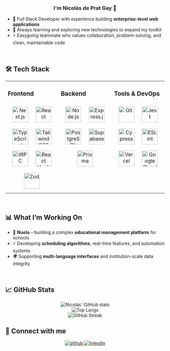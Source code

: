 ### <div align="center">I'm Nicolás de Prat Gay 👋</div>  

- 🚀 Full Stack Developer with experience building **enterprise-level web applications**  
- 🌱 Always learning and exploring new technologies to expand my toolkit  
- ⚡ Easygoing teammate who values collaboration, problem-solving, and clean, maintainable code  

<br/>  

## 🛠️ Tech Stack  

<table><tr><td valign="top" width="33%">

### Frontend  
<div align="center">  
<a href="https://nextjs.org/" target="_blank"><img style="margin: 10px" src="https://cdn.worldvectorlogo.com/logos/nextjs-2.svg" alt="Next.js" height="50" /></a>  
<a href="https://react.dev/" target="_blank"><img style="margin: 10px" src="https://profilinator.rishav.dev/skills-assets/react-original-wordmark.svg" alt="React" height="50" /></a>  
<a href="https://www.typescriptlang.org/" target="_blank"><img style="margin: 10px" src="https://profilinator.rishav.dev/skills-assets/typescript-original.svg" alt="TypeScript" height="50" /></a>  
<a href="https://tailwindcss.com/" target="_blank"><img style="margin: 10px" src="https://www.vectorlogo.zone/logos/tailwindcss/tailwindcss-icon.svg" alt="Tailwind CSS" height="50" /></a>  
<a href="https://trpc.io/" target="_blank"><img style="margin: 10px" src="https://avatars.githubusercontent.com/u/78011399?s=200&v=4" alt="tRPC" height="50" /></a>  
<a href="https://react-hook-form.com/" target="_blank"><img style="margin: 10px" src="https://avatars.githubusercontent.com/u/53986236?s=200&v=4" alt="React Hook Form" height="50" /></a>  
<a href="https://zod.dev/" target="_blank"><img style="margin: 10px" src="https://avatars.githubusercontent.com/u/79942560?s=200&v=4" alt="Zod" height="50" /></a>  
</div>

</td><td valign="top" width="33%">

### Backend  
<div align="center">  
<a href="https://nodejs.org/" target="_blank"><img style="margin: 10px" src="https://profilinator.rishav.dev/skills-assets/nodejs-original-wordmark.svg" alt="Node.js" height="50" /></a>  
<a href="https://expressjs.com/" target="_blank"><img style="margin: 10px" src="https://profilinator.rishav.dev/skills-assets/express-original-wordmark.svg" alt="Express.js" height="50" /></a>  
<a href="https://www.postgresql.org/" target="_blank"><img style="margin: 10px" src="https://profilinator.rishav.dev/skills-assets/postgresql-original-wordmark.svg" alt="PostgreSQL" height="50" /></a>  
<a href="https://supabase.com/" target="_blank"><img style="margin: 10px" src="https://avatars.githubusercontent.com/u/54469796?s=200&v=4" alt="Supabase" height="50" /></a>  
<a href="https://www.prisma.io/" target="_blank"><img style="margin: 10px" src="https://avatars.githubusercontent.com/u/17219288?s=200&v=4" alt="Prisma" height="50" /></a>  
</div>

</td><td valign="top" width="33%">

### Tools & DevOps  
<div align="center">  
<a href="https://git-scm.com/" target="_blank"><img style="margin: 10px" src="https://profilinator.rishav.dev/skills-assets/git-scm-icon.svg" alt="Git" height="50" /></a>  
<a href="https://jestjs.io/" target="_blank"><img style="margin: 10px" src="https://www.vectorlogo.zone/logos/jestjsio/jestjsio-icon.svg" alt="Jest" height="50" /></a>  
<a href="https://www.cypress.io/" target="_blank"><img style="margin: 10px" src="https://avatars.githubusercontent.com/u/8908513?s=200&v=4" alt="Cypress" height="50" /></a>  
<a href="https://eslint.org/" target="_blank"><img style="margin: 10px" src="https://raw.githubusercontent.com/simple-icons/simple-icons/develop/icons/eslint.svg" alt="ESLint" height="50" /></a>  
<a href="https://vercel.com/" target="_blank"><img style="margin: 10px" src="https://assets.vercel.com/image/upload/v1662130559/front/favicon/vercel/180x180.png" alt="Vercel" height="50" /></a>  
<a href="https://cloud.google.com/" target="_blank"><img style="margin: 10px" src="https://www.vectorlogo.zone/logos/google_cloud/google_cloud-icon.svg" alt="Google Cloud" height="50" /></a>  
</div>

</td></tr></table>  

<br/>  

## 📊 What I’m Working On  

- 🏫 **Nuela** – building a complex **educational management platform** for schools  
- ⚡ Developing **scheduling algorithms**, real-time features, and automation systems  
- 🌍 Supporting **multi-language interfaces** and institution-scale data integrity  

<br/>  

## 📈 GitHub Stats  

<div align="center">

![Nicolás' GitHub stats](https://github-readme-stats.vercel.app/api?username=nicolaspratg&show_icons=true&theme=default)  
![Top Langs](https://github-readme-stats.vercel.app/api/top-langs/?username=nicolaspratg&layout=compact&theme=default)  
![GitHub Streak](https://streak-stats.demolab.com?user=nicolaspratg&theme=tokyonight&hide_border=true)  

</div>

## 🤝 Connect with me  
<div align="center">
<a href="https://github.com/nicolaspratg" target="_blank">
<img src=https://img.shields.io/badge/github-%2324292e.svg?&style=for-the-badge&logo=github&logoColor=white alt=github style="margin-bottom: 5px;" />
</a>
<a href="https://linkedin.com/in/ndepratg" target="_blank">
<img src=https://img.shields.io/badge/linkedin-%231E77B5.svg?&style=for-the-badge&logo=linkedin&logoColor=white alt=linkedin style="margin-bottom: 5px;" />
</a>  
</div>  
